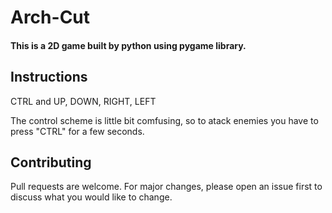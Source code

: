 # Arch-Cut


#### This is a 2D game built by python using pygame library.


## Instructions
CTRL and UP, DOWN, RIGHT, LEFT

The control scheme is little bit comfusing, so to atack enemies you have to press "CTRL" for a few seconds.


## Contributing
Pull requests are welcome. For major changes, please open an issue first to discuss what you would like to change.
